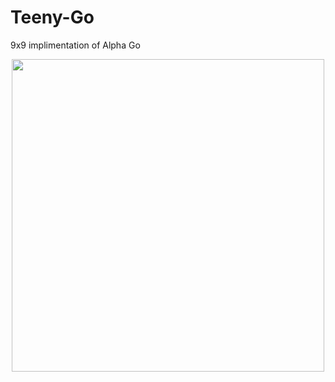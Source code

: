 # Teeny-Go
9x9 implimentation of Alpha Go

<p align="center">
  <img src="https://github.com/Gregory-Eales/Teeny-Go-Engine/blob/master/images/TeenyGoSample.png" width="500"/>
</p>
